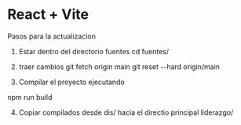 # React + Vite
Pasos para la actualizacion
1) Estar dentro del directorio fuentes
cd fuentes/

2) traer cambios
git fetch origin main
git reset --hard origin/main

3) Compilar el proyecto ejecutando

npm run build

4) Copiar compilados desde dis/ hacia el directio principal liderazgo/
